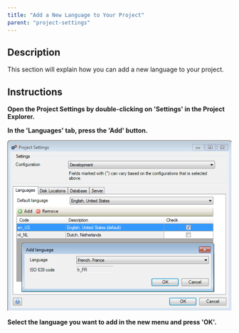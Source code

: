 ```yaml
---
title: "Add a New Language to Your Project"
parent: "project-settings"
---
```

## Description

This section will explain how you can add a new language to your project.

## Instructions

 **Open the Project Settings by double-clicking on 'Settings' in the Project Explorer.**

 **In the 'Languages' tab, press the 'Add' button.**

![](attachments/2621509/2752785.png)

 **Select the language you want to add in the new menu and press 'OK'.**
